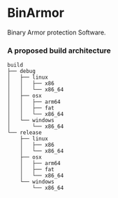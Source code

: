 # BinArmor 
Binary Armor protection Software.

### A proposed build architecture
```
build
├── debug
│   ├── linux
│   │   ├── x86
│   │   └── x86_64
│   ├── osx
│   │   ├── arm64
│   │   ├── fat
│   │   └── x86_64
│   └── windows
│       └── x86_64
└── release
    ├── linux
    │   ├── x86
    │   └── x86_64
    ├── osx
    │   ├── arm64
    │   ├── fat
    │   └── x86_64
    └── windows
        └── x86_64
```
